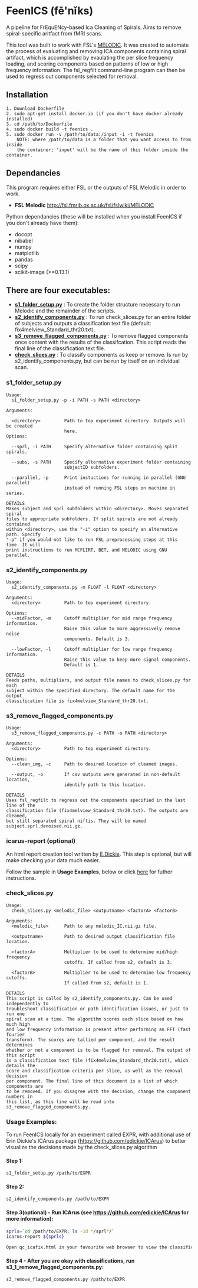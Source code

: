 # FeenICS (fē'nĭks)
A pipeline for FrEquENcy-based Ica Cleaning of Spirals. Aims to remove spiral-specific aritfact from fMRI scans.

This tool was built to work with FSL's [MELODIC](http://fsl.fmrib.ox.ac.uk/fsl/fslwiki/MELODIC).
It was created to automate the process of evaluating and removing ICA components containing spiral artifact, which is accomplished by evaulating the per slice frequency loading, and scoring components based on patterns
of low or high frequency information. The fsl_regfilt command-line program can then be used to regress out components selected for removal.

## Installation
```
1. Download Dockerfile
2. sudo apt-get install docker.io (if you don't have docker already installed)
3. cd /path/to/Dockerfile
4. sudo docker build -t feenics .
5. sudo docker run -v /path/to/data:/input -i -t feenics
    NOTE: where /path/to/data is a folder that you want access to from inside
    the container; 'input' will be the name of this folder inside the container.

```

## Dependancies

This program requires either FSL or the outputs of FSL Melodic in order to work.
 + **FSL Melodic** http://fsl.fmrib.ox.ac.uk/fsl/fslwiki/MELODIC

Python dependancies (these will be installed when you install FeenICS if you don't already have them):
 + docopt
 + nibabel
 + numpy
 + matplotlib
 + pandas
 + scipy
 + scikit-image (>=0.13.1)


## There are four executables:
+ [**s1_folder_setup.py**](#s1_folder_setup.py) : To create the folder structure necessary to run Melodic and the remainder of the scripts.
+ [**s2_identify_components.py**](#s2_identify_components.py) : To run check_slices.py for an entire folder of subjects and outputs a classification text file (default: fix4melview_Standard_thr20.txt).
+ [**s3_remove_flagged_components.py**](#s3_remove_flagged_components.py) : To remove flagged components once content with the results of the classifcation. This script reads the final line of the classification text file.
+ [**check_slices.py**](#check_slices.py) : To classify components as keep or remove. Is run by s2_identify_components.py, but can be run by itself on an individual scan.


### s1_folder_setup.py

```
Usage:
  s1_folder_setup.py -p -i PATH -s PATH <directory>

Arguments:

  <directory>         Path to top experiment directory. Outputs will be created
                      here.
Options:

  --sprl, -i PATH     Specify alternative folder containing split spirals.

  --subs, -s PATH     Specify alternative experiment folder containing
                      subjectID subfolders.

  --parallel, -p      Print instuctions for running in parallel (GNU parallel)
                      instead of running FSL steps on machine in series.

DETAILS
Makes subject and sprl subfolders within <directory>. Moves separated spiral
files to appropriate subfolders. If split spirals are not already contained
within <directory>, use the "-i" option to specify an alternative path. Specify
"-p" if you would not like to run FSL preprocessing steps at this time. It will
print instructions to run MCFLIRT, BET, and MELODIC using GNU parallel.
```

### s2_identify_components.py

```
Usage:
  s2_identify_components.py -m FLOAT -l FLOAT <directory>

Arguments:
  <directory>         Path to top experiment directory.

Options:
  --midFactor, -m     Cutoff multiplier for mid range frequency information.
                      Raise this value to more aggressively remove noise
                      components. Default is 3.

  --lowFactor, -l     Cutoff multiplier for low range frequency information.
                      Raise this value to keep more signal components.
                      Default is 1.

DETAILS
Feeds paths, multipliers, and output file names to check_slices.py for each
subject within the specified directory. The default name for the output
classification file is fix4melview_Standard_thr20.txt.
```

### s3_remove_flagged_components.py

```
Usage:
  s3_remove_flagged_components.py -c PATH -o PATH <directory>

Arguments:
  <directory>         Path to top experiment directory.

Options:
  --clean_img, -c     Path to desired location of cleaned images.

  --output, -o        If csv outputs were generated in non-default location,
                      identify path to this location.

DETAILS
Uses fsl_regfilt to regress out the components specified in the last line of the
classification file (fix4melview_Standard_thr20.txt). The outputs are cleaned,
but still separated spiral niftis. They will be named subject.sprl.denoised.nii.gz.
```

### icarus-report (optional)

An html report creation tool written by [E.Dickie](https://github.com/edickie).
This step is optional, but will make checking your data much easier.

Follow the sample in **Usage Examples**, below or click [here](https://github.com/edickie/ICArus)
for futher instructions.


### check_slices.py

```
Usage:
  check_slices.py <melodic_file> <outputname> <factorA> <factorB>

Arguments:
  <melodic_file>      Path to any melodic_IC.nii.gz file.

  <outputname>        Path to desired output classification file location.

  <factorA>           Multiplier to be used to determine mid/high frequency
                      cutoffs. If called from s2, default is 3.

  <factorB>           Multiplier to be used to determine low frequency cutoffs.
                      If called from s2, default is 1.

DETAILS
This script is called by s2_identify_components.py. Can be used independently to
troubleshoot classification or path identification issues, or just to run one
spiral scan at a time. The algorithm scores each slice based on how much high
and low frequency information is present after performing an FFT (fast fourier
transform). The scores are tallied per component, and the result determines
whether or not a component is to be flagged for removal. The output of this script
is a classification text file (fix4melview_Standard_thr20.txt), which details the
score and classification criteria per slice, as well as the removal decision
per component. The final line of this document is a list of which components are
to be removed. If you disagree with the decision, change the component numbers in
this list, as this line will be read into s3_remove_flagged_components.py.

```
### Usage Examples:

To run FeenICS locally for an experiment called EXPR, with additional use of Erin Dickie's ICArus package (https://github.com/edickie/ICArus) to better visualize the decisions made by the check_slices.py algorithm

#### Step 1:
~~~sh
s1_folder_setup.py /path/to/EXPR
~~~

#### Step 2:
~~~sh
s2_identify_components.py /path/to/EXPR
~~~

#### Step 3(optional) - Run ICArus (see https://github.com/edickie/ICArus for more information):
~~~sh
sprls=`cd /path/to/EXPR; ls -1d */sprl*/`
icarus-report ${sprls}

Open qc_icafix.html in your favourite web browser to view the classification results.
~~~

#### Step 4 - After you are okay with classifications, run s3_1_remove_flagged_components.py:
~~~sh
s3_remove_flagged_components.py /path/to/EXPR
~~~
